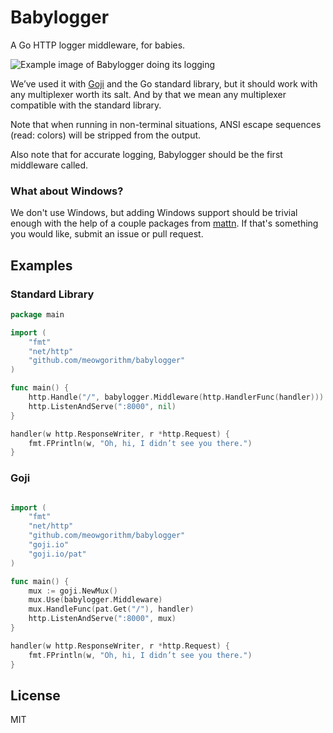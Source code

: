 Babylogger
==========

A Go HTTP logger middleware, for babies.

![Example image of Babylogger doing its logging](https://i.imgur.com/VGg7Wl6.png "Babylogger doing its logging")

We’ve used it with [Goji][goji] and the Go standard library, but it should work
with any multiplexer worth its salt. And by that we mean any multiplexer
compatible with the standard library.

Note that when running in non-terminal situations, ANSI escape sequences (read:
colors) will be stripped from the output.

Also note that for accurate logging, Babylogger should be the first middleware
called.


### What about Windows?

We don't use Windows, but adding Windows support should be trivial enough with
the help of a couple packages from [mattn][mattn]. If that's something you would
like, submit an issue or pull request.


## Examples

### Standard Library

```go
package main

import (
    "fmt"
    "net/http"
    "github.com/meowgorithm/babylogger"
)

func main() {
    http.Handle("/", babylogger.Middleware(http.HandlerFunc(handler)))
    http.ListenAndServe(":8000", nil)
}

handler(w http.ResponseWriter, r *http.Request) {
    fmt.FPrintln(w, "Oh, hi, I didn’t see you there.")
}
```

### Goji

```go

import (
    "fmt"
    "net/http"
    "github.com/meowgorithm/babylogger"
    "goji.io"
    "goji.io/pat"
)

func main() {
    mux := goji.NewMux()
    mux.Use(babylogger.Middleware)
    mux.HandleFunc(pat.Get("/"), handler)
    http.ListenAndServe(":8000", mux)
}

handler(w http.ResponseWriter, r *http.Request) {
    fmt.FPrintln(w, "Oh, hi, I didn’t see you there.")
}
```


## License

MIT

[goji]: http://goji.io
[mattn]: https://github.com/mattn
